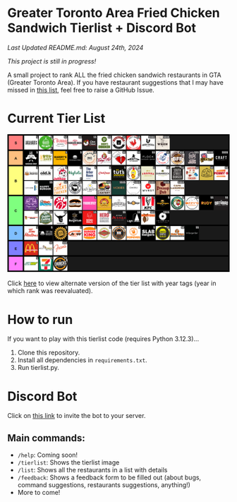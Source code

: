 # Greater Toronto Area Fried Chicken Sandwich Tierlist + Discord Bot
*Last Updated README.md: August 24th, 2024*

*This project is still in progress!*

A small project to rank ALL the fried chicken sandwich restaurants in GTA (Greater Toronto Area). If you have restaurant suggestions that I may have missed in [this list](https://maps.app.goo.gl/ZWNcRqtyoahxpeXL6), feel free to raise a GitHub Issue.

# Current Tier List
![Tier List](https://github.com/Andric0901/Fried-chicken-sandwich-tier-list/blob/main/tierlist.png?raw=true)

Click [here](https://github.com/Andric0901/Fried-chicken-sandwich-tier-list/blob/main/tierlist_with_year_tag.png?raw=true) to view alternate version of the tier list with year tags (year in which rank was reevaluated).

# How to run
If you want to play with this tierlist code (requires Python 3.12.3)...

 1. Clone this repository.
 2. Install all dependencies in `requirements.txt`.
 3. Run tierlist.py.

# Discord Bot
Click on [this link](https://discord.com/api/oauth2/authorize?client_id=1077364191494668420&permissions=8&scope=bot) to invite the bot to your server.

Main commands:
-
* `/help`: Coming soon!
* `/tierlist`: Shows the tierlist image
* `/list`: Shows all the restaurants in a list with details
* `/feedback`: Shows a feedback form to be filled out (about bugs, command suggestions, restaurants suggestions, anything!)
* More to come!
